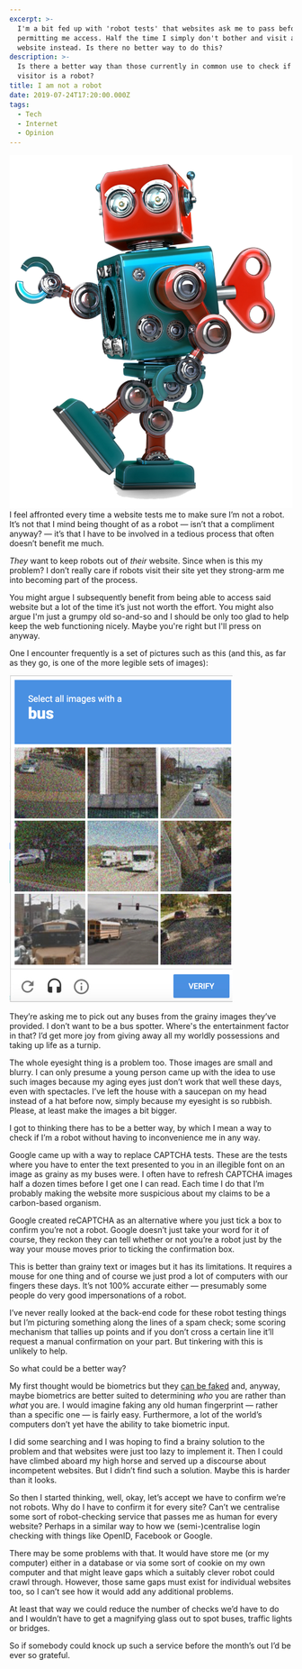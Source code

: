 ```yaml
---
excerpt: >-
  I'm a bit fed up with 'robot tests' that websites ask me to pass before
  permitting me access. Half the time I simply don't bother and visit another
  website instead. Is there no better way to do this?
description: >-
  Is there a better way than those currently in common use to check if a website
  visitor is a robot?
title: I am not a robot
date: 2019-07-24T17:20:00.000Z
tags:
  - Tech
  - Internet
  - Opinion
---
```

![Just a random robot.](/assets/images/posts/2019/07/2019-07-24-robot.png "class=s25 right|@itemprop=image")
I feel affronted every time a website tests me to make sure I’m not a robot. It’s not that I mind being thought of as a robot — isn’t that a compliment anyway? — it’s that I have to be involved in a tedious process that often doesn’t benefit me much.

_They_ want to keep robots out of _their_ website. Since when is this my problem? I don’t really care if robots visit their site yet they strong-arm me into becoming part of the process. 

You might argue I subsequently benefit from being able to access said website but a lot of the time it’s just not worth the effort. You might also argue I'm just a grumpy old so-and-so and I should be only too glad to help keep the web functioning nicely. Maybe you're right but I'll press on anyway.

One I encounter frequently is a set of pictures such as this (and this, as far as they go, is one of the more legible sets of images):

![Robot check that asks users to spot buses.](/assets/images/posts/2019/07/2019-07-24-bus.jpg "@itemprop=image")

They’re asking me to pick out any buses from the grainy images they’ve provided. I don’t want to be a bus spotter. Where's the entertainment factor in that? I’d get more joy from giving away all my worldly possessions and taking up life as a turnip.

The whole eyesight thing is a problem too. Those images are small and blurry. I can only presume a young person came up with the idea to use such images because my aging eyes just don’t work that well these days, even with spectacles. I’ve left the house with a saucepan on my head instead of a hat before now, simply because my eyesight is so rubbish. Please, at least make the images a bit bigger.

I got to thinking there has to be a better way, by which I mean a way to check if I’m a robot without having to inconvenience me in any way.

Google came up with a way to replace CAPTCHA tests. These are the tests where you have to enter the text presented to you in an illegible font on an image as grainy as my buses were. I often have to refresh CAPTCHA images half a dozen times before I get one I can read. Each time I do that I’m probably making the website more suspicious about my claims to be a carbon-based organism.

Google created reCAPTCHA as an alternative where you just tick a box to confirm you’re not a robot. Google doesn’t just take your word for it of course, they reckon they can tell whether or not you’re a robot just by the way your mouse moves prior to ticking the confirmation box.

This is better than grainy text or images but it has its limitations. It requires a mouse for one thing and of course we just prod a lot of computers with our fingers these days. It’s not 100% accurate either — presumably some people do very good impersonations of a robot.

I’ve never really looked at the back-end code for these robot testing things but I’m picturing something along the lines of a spam check; some scoring mechanism that tallies up points and if you don’t cross a certain line it’ll request a manual confirmation on your part. But tinkering with this is unlikely to help.

So what could be a better way?

My first thought would be biometrics but they [can be faked](https://www.wired.com/story/deepmasterprints-fake-fingerprints-machine-learning/ "See how biometric fingerprints can be faked.") and, anyway, maybe biometrics are better suited to determining _who_ you are rather than _what_ you are. I would imagine faking any old human fingerprint — rather than a specific one — is fairly easy. Furthermore, a lot of the world’s computers don’t yet have the ability to take biometric input.

I did some searching and I was hoping to find a brainy solution to the problem and that websites were just too lazy to implement it. Then I could have climbed aboard my high horse and served up a discourse about incompetent websites. But I didn’t find such a solution. Maybe this is harder than it looks. 

So then I started thinking, well, okay, let’s accept we have to confirm we’re not robots. Why do I have to confirm it for every site? Can’t we centralise some sort of robot-checking service that passes me as human for every website? Perhaps in a similar way to how we (semi-)centralise login checking with things like OpenID, Facebook or Google.

There may be some problems with that. It would have store me (or my computer) either in a database or via some sort of cookie on my own computer and that might leave gaps which a suitably clever robot could crawl through. However, those same gaps must exist for individual websites too, so I can’t see how it would add any additional problems.

At least that way we could reduce the number of checks we’d have to do and I wouldn’t have to get a magnifying glass out to spot buses, traffic lights or bridges. 

So if somebody could knock up such a service before the month’s out I’d be ever so grateful.

